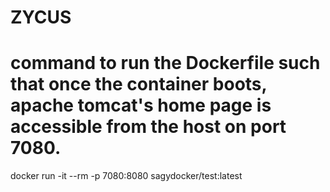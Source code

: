 # ZYCUS
# command to run the Dockerfile such that once the container boots, apache tomcat's home page is accessible from the host on port 7080.
docker run -it --rm -p 7080:8080 sagydocker/test:latest
